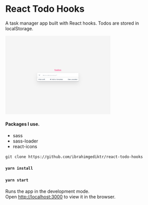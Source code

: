 # React Todo Hooks

A task manager app built with React hooks. Todos are stored in localStorage.

<img src="react-todo-hooks-ls.netlify.app_.png" width="65%">

#### Packages I use.
- sass
- sass-loader
- react-icons

`git clone https://github.com/ibrahimgediktr/react-todo-hooks `

#### `yarn install`

#### `yarn start`

Runs the app in the development mode.\
Open [http://localhost:3000](http://localhost:3000) to view it in the browser.
